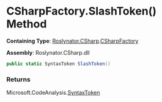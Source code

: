 # CSharpFactory\.SlashToken\(\) Method

**Containing Type**: [Roslynator.CSharp](../../README.md)\.[CSharpFactory](../README.md)

**Assembly**: Roslynator\.CSharp\.dll

```csharp
public static SyntaxToken SlashToken()
```

### Returns

Microsoft\.CodeAnalysis\.[SyntaxToken](https://docs.microsoft.com/en-us/dotnet/api/microsoft.codeanalysis.syntaxtoken)

